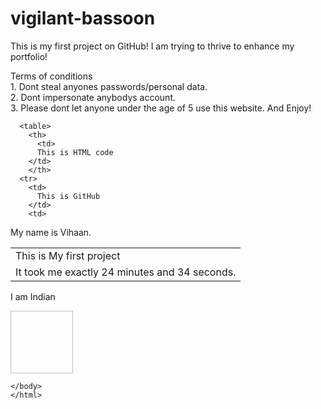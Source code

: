 # vigilant-bassoon
This is my first project on GitHub! I am trying to thrive to enhance my portfolio!
<html>
<p> Terms of conditions <br>
1. Dont steal anyones passwords/personal data. <br>
2. Dont impersonate anybodys account. <br>
  3. Please dont let anyone under the age of 5 use this website.
  And Enjoy! </p>
     
      <table>
        <th>
          <td>
          This is HTML code
        </td>
        </th>
      <tr>
        <td>
          This is GitHub
        </td>
        <td>
  </table>
<table>
My name is Vihaan.
      </tr>
  <tr colspan="2">
    <td> This is My first project <br> </td>
  </tr>
<tr>
  <td>
It took me exactly 24 minutes and 34 seconds.
  </td>
  </tr>
      </table>
      <p> I am Indian </p>
<img href="![image](https://github.com/VihaanGitHub/vigilant-bassoon/assets/135794851/5ac60e24-8b59-4ff8-a7ca-7603e43920ea)" width="100px" height="100px"></img>

    </body>
    </html>
